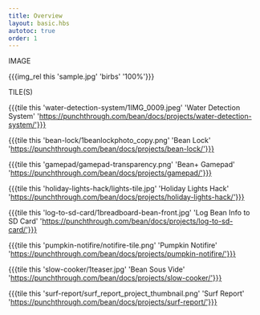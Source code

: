 ```yaml
---
title: Overview
layout: basic.hbs
autotoc: true
order: 1
---
```


IMAGE

{{{img_rel this 'sample.jpg' 'birbs' '100%'}}}


TILE(S)

{{{tile this 'water-detection-system/1IMG_0009.jpeg' 'Water Detection System' 'https://punchthrough.com/bean/docs/projects/water-detection-system/'}}}

{{{tile this 'bean-lock/1beanlockphoto_copy.png' 'Bean Lock' 'https://punchthrough.com/bean/docs/projects/bean-lock/'}}}

{{{tile this 'gamepad/gamepad-transparency.png' 'Bean+ Gamepad' 'https://punchthrough.com/bean/docs/projects/gamepad/'}}}

{{{tile this 'holiday-lights-hack/lights-tile.jpg' 'Holiday Lights Hack' 'https://punchthrough.com/bean/docs/projects/holiday-lights-hack/'}}}

{{{tile this 'log-to-sd-card/1breadboard-bean-front.jpg' 'Log Bean Info to SD Card' 'https://punchthrough.com/bean/docs/projects/log-to-sd-card/'}}}

{{{tile this 'pumpkin-notifire/notifire-tile.png' 'Pumpkin Notifire' 'https://punchthrough.com/bean/docs/projects/pumpkin-notifire/'}}}

{{{tile this 'slow-cooker/1teaser.jpg' 'Bean Sous Vide' 'https://punchthrough.com/bean/docs/projects/slow-cooker/'}}}

{{{tile this 'surf-report/surf_report_project_thumbnail.png' 'Surf Report' 'https://punchthrough.com/bean/docs/projects/surf-report/'}}}
